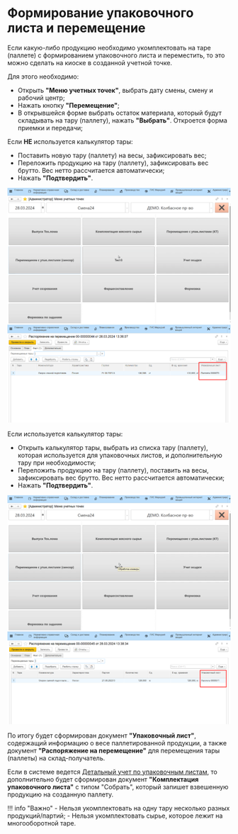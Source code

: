 ﻿# Формирование упаковочного листа и перемещение

Если какую-либо продукцию необходимо укомплектовать на таре (паллете) с формированием упаковочного листа и переместить, то это можно сделать на киоске в созданной учетной точке.

Для этого необходимо:

- Открыть **"Меню учетных точек"**, выбрать дату смены, смену и рабочий центр;
- Нажать кнопку **"Перемещение"**;
- В открывшейся форме выбрать остаток материала, который будут складывать на тару (паллету), нажать **"Выбрать"**. Откроется форма приемки и передачи;

Если **НЕ** используется калькулятор тары:

- Поставить новую тару (паллету) на весы, зафиксировать вес;
- Переложить продукцию на тару (паллету), зафиксировать вес брутто. Вес нетто рассчитается автоматически;
- Нажать **"Подтвердить"**.

![](../PalletMoving.assets/3.gif)
![](../PalletMoving.assets/2.png)

Если используется калькулятор тары:

- Открыть калькулятор тары, выбрать из списка тару (паллету), которая используется для упаковочных листов, и дополнительную тару при необходимости;
- Переложить продукцию на тару (паллету), поставить на весы, зафиксировать вес брутто. Вес нетто рассчитается автоматически;
- Нажать **"Подтвердить"**.

![](../PalletMoving.assets/4.gif)
![](../PalletMoving.assets/3.png)

По итогу будет сформирован документ **"Упаковочный лист"**, содержащий информацию о весе паллетированной продукции, а также документ **"Распоряжение на перемещение"** для перемещения тары (паллеты) на склад-получатель.

Если в системе ведется [Детальный учет по упаковочным листам](../../../../Warehouse/LocationOfContainers/LocationPackageLists.md), то дополнительно будет сформирован документ **"Комплектация упаковочного листа"** с типом "Собрать", который запишет взвешенную продукцию на созданную паллету.

!!! info "Важно"
    - Нельзя укомплектовать на одну тару несколько разных продукций/партий;
    - Нельзя укомплектовать сырье, которое лежит на многооборотной таре. 
